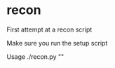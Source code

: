 # recon
First attempt at a recon script

Make sure you run the setup script

Usage ./recon.py "<domain>"


